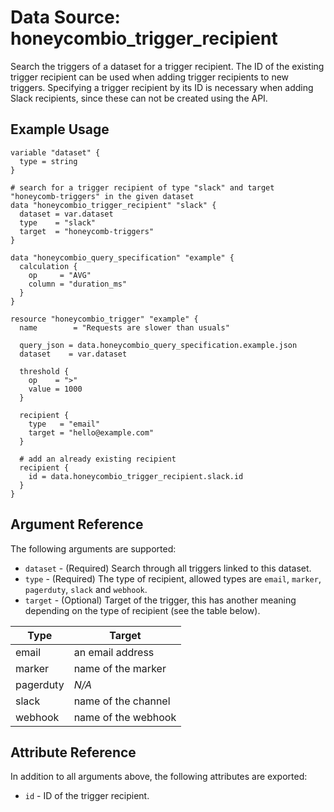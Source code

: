 # Data Source: honeycombio_trigger_recipient

Search the triggers of a dataset for a trigger recipient. The ID of the existing trigger recipient can be used when adding trigger recipients to new triggers. Specifying a trigger recipient by its ID is necessary when adding Slack recipients, since these can not be created using the API.

## Example Usage

```hcl
variable "dataset" {
  type = string
}

# search for a trigger recipient of type "slack" and target "honeycomb-triggers" in the given dataset
data "honeycombio_trigger_recipient" "slack" {
  dataset = var.dataset
  type    = "slack"
  target  = "honeycomb-triggers"
}

data "honeycombio_query_specification" "example" {
  calculation {
    op     = "AVG"
    column = "duration_ms"
  }
}

resource "honeycombio_trigger" "example" {
  name        = "Requests are slower than usuals"

  query_json = data.honeycombio_query_specification.example.json
  dataset    = var.dataset

  threshold {
    op    = ">"
    value = 1000
  }

  recipient {
    type   = "email"
    target = "hello@example.com"
  }

  # add an already existing recipient
  recipient {
    id = data.honeycombio_trigger_recipient.slack.id
  }
}
```

## Argument Reference

The following arguments are supported:

* `dataset` - (Required) Search through all triggers linked to this dataset.
* `type` - (Required) The type of recipient, allowed types are `email`, `marker`, `pagerduty`, `slack` and `webhook`.
* `target` - (Optional) Target of the trigger, this has another meaning depending on the type of recipient (see the table below).

Type      | Target
----------|-------------------------
email     | an email address
marker    | name of the marker
pagerduty | _N/A_
slack     | name of the channel
webhook   | name of the webhook

## Attribute Reference

In addition to all arguments above, the following attributes are exported:

* `id` - ID of the trigger recipient.
